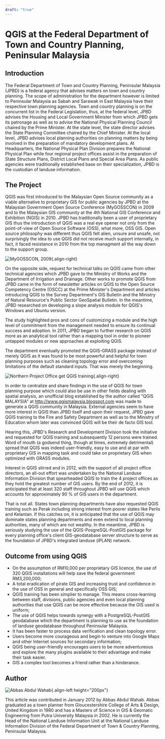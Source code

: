 ```yaml
---
draft: "true"
---
```


# QGIS at the Federal Department of Town and Country Planning, Peninsular Malaysia

## Introduction

The Federal Department of Town and Country Planning, Peninsular Malaysia
(JPBD) is a federal agency that advises matters on town and country
planning. The scope of administration for the department however is
limited to Peninsular Malaysia as Sabah and Sarawak in East Malaysia
have their respective town planning agencies. Town and country planning
is on the concurrent list in the Federal Legislation, thus, at the
federal level, JPBD advises the Housing and Local Government Minister
from which JPBD gets its patronage as well as to advise the National
Physical Planning Council chaired by the Prime Minister. At the state
level, the state director advises the State Planning Committee chaired
by the Chief Minister. At the local level, JPBD advises local planning
authorities on planning matters by being involved in the preparation of
mandatory development plans. At Headquarters, the National Physical Plan
Division prepares the National Physical Plan while four regional project
offices assist in the preparation of State Structure Plans, District
Local Plans and Special Area Plans. As public agencies were
traditionally established base on their specialization, JPBD is the
custodian of landuse information.

## The Project

QGIS was first introduced to the Malaysian Open Source community as a
viable alternative to proprietary GIS for public agencies by JPBD at the
Malaysian Government Open Source Conference (MyGOSSCON) in 2009 and to
the Malaysian GIS community at the 4th National GIS Conference and
Exhibition (NGIS) in 2010. JPBD has traditionally been a user of
proprietary GIS thus the introduction of QGIS was a real eye opener not
only from the point-of-view of Open Source Software (OSS), what more,
OSS GIS. Open source philosophy was different thus QGIS felt alien,
unsure and unsafe, not surprisingly the idea to use QGIS did not receive
much support internally, in fact, it faced resistance in 2010 from the
top managment all the way down to the support group.

![MyGOSSCON, 2009](./images/malaysia_kuala1.png){.align-right}

On the opposite side, request for technical talks on QGIS came from
other technical agencies which JPBD gave to the Ministry of Works and
the Department of Irrigation and Drainage. Other works to promote QGIS
from JPBD came in the form of newsletter articles on QGIS to the Open
Source Competency Centre (OSCC) at the Prime Minister\'s Department and
articles introducing QGIS to the Survey Department\'s GIS Bulletin and
the Ministry of Natural Resource\'s Public Sector GeoSpatial Bulletin.
In the meantime, JPBD researched on developing a slope analysis module
for QGIS\'s Windows and Ubuntu version.

The study highlighted pros and cons of customizing a module and the high
level of commitment from the management needed to ensure its continual
success and adoption. In 2011, JPBD began to further research on QGIS
more as an analytical tool rather than a mapping tool in order to
pioneer untapped modules or new approaches at exploiting QGIS.

The department eventually promoted the QGIS-GRASS package instead of
merely QGIS as it was found to be most powerful and helpful for town
planning purposes such as cleaning topology error and overcoming
limitations of the default standard inputs. That was merely the
beginning.

![Northern Project Office get QGIS
training](./images/malaysia_kuala2.png){.align-right}

In order to centralize and share findings in the use of QGIS for town
planning purpose which could also be use in other fields dealing with
spatial analysis, an unofficial blog established by the author called
"QGIS MALAYSIA" at <http://www.qgismalaysia.blogspot.com> was made to
generate a QGIS community in Malaysia. External agencies seem to have
more interest in QGIS than JPBD itself and upon their request, JPBD gave
QGIS training to the Fire and Safety Department as well as to the
Ministry of Education whom later was convinced QGIS will be their de
facto GIS tool.

Hearing this, JPBD\'s Research and Development Division took the
initiative and requested for QGIS training and subsequently 12 persons
were trained. Word of mouth (a godsend thing, though at times, extremely
detrimental) spread that QGIS was indeed user-friendly, easy to use and
at par with proprietary GIS in mapping task and could take on
proprietary GIS when optimized with GRASS modules.

Interest in QGIS stirred and in 2012, with the support of all project
office directors, an all-out effort was undertaken by the National
Landuse Information Division that spearheaded QGIS to train the 4
project offices as they hold the greatest number of GIS users. By the
end of 2012, it is anticipated that at least 320 staff throughout JPBD
will use QGIS which accounts for approximately 90 % of GIS users in the
department.

That is not all. States town planning departments have also requested
QGIS training such as Perak including strong interest from poorer states
like Perlis and Kelantan. If this catches on, it is anticipated that the
use of QGIS may dominate states planning departments and even extend to
local planning authorities, many of which are not wealthy. In the
meantime, JPBD is seriously studying the use of the
QGIS-PosgreSQL-PostGIS package for every planning office\'s client
GIS-geodatabase server structure to serve as the foundation of JPBD\'s
integrated landuse (iPLAN) network.

## Outcome from using QGIS

-   On the assumption of RM10,000 per proprietary GIS licence, the use
    of 320 QGIS installations will help save the federal government
    RM3,200,000;
-   A total eradication of pirate GIS and increasing trust and
    confidence in the use of OSS in general and specifically OSS GIS;
-   QGIS training has been simplier to manage. This means cross-learning
    between staff, divisions, public agencies and even local planning
    authorities that use QGIS can be more effective because the GIS used
    is uniform;
-   The use of QGIS helps towards synergy with a PostgreSQL-PostGIS
    geodatabase which the department is planning to use as the
    foundation of landuse geodatabase throughout Peninsular Malaysia.
-   It has been faster to process data verification and clean topology
    error.
-   Users become more courageous and begin to venture into Google Maps
    and other Internet sources for secondary information;
-   QGIS being user-friendly encourages users to be more adventureous
    and explore the many plugins available to their advantage and make
    their task easier.
-   GIS a complex tool becomes a friend rather than a hinderance.

## Author

![Abbas Abdul Wahab](./images/malaysia_kualaaut.jpg){.align-left
height="200px"}

This article was contributed in January 2012 by Abbas Abdul Wahab. Abbas
graduated as a town planner from Gloucestershire College of Arts &
Design, United Kingdom in 1980 and has a Masters of Science in GIS &
Geomatic Engineering from Putra University Malaysia in 2002. He is
currently the Head of the National Landuse Information Unit at the
National Landuse Information Division of the Federal Department of Town
& Country Planning, Peninsular Malaysia.
